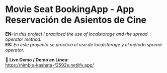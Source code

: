 # Movie Seat BookingApp - App Reservación de Asientos de Cine
**EN:** _In this project I practiced the use of localstorage and the spread operator method._\
**ES:** _En este proyecto se practicó el uso de localstorage y el método spread operator._

🔗 **Live Demo / Demo en Línea:**\
https://nimble-kashata-f2592e.netlify.app/
